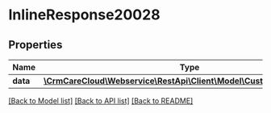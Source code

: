 # InlineResponse20028

## Properties
Name | Type | Description | Notes
------------ | ------------- | ------------- | -------------
**data** | [**\CrmCareCloud\Webservice\RestApi\Client\Model\CustomerSearchResult**](CustomerSearchResult.md) |  | [optional] 

[[Back to Model list]](../../README.md#documentation-for-models) [[Back to API list]](../../README.md#documentation-for-api-endpoints) [[Back to README]](../../README.md)

